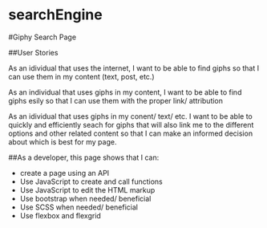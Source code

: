 # searchEngine
#Giphy Search Page

##User Stories

As an idividual that uses the internet, I want to be able to find giphs so that I can use them in my content (text, post, etc.)

As an individual that uses giphs in my content, I want to be able to find giphs esily so that I can use them with the proper link/ attribution

As an idividual that uses giphs in my conent/ text/ etc. I want to be able to quickly and efficiently seach for giphs that will also link me to the different options and other related content so that I can make an informed decision about which is best for my page. 

##As a developer, this page shows that I can: 

- create a page using an API
- Use JavaScript to create and call functions
- Use JavaScript to edit the HTML markup
- Use bootstrap when needed/ beneficial
- Use SCSS when needed/ beneficial
- Use flexbox and flexgrid